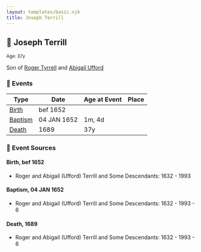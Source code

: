 ```yaml
---
layout: templates/basic.njk
title: Joseph Terrill
---
```

## 🔵 Joseph Terrill
<small>Age: 37y</small>

Son of [Roger Tyrrell](/people/2/2108514) and [Abigail Ufford](/people/9/99473444)

### 📆 Events

Type | Date | Age at Event | Place
------ | ------ | ------ | ------
[Birth](#event-event-2) | bef 1652 |  |
[Baptism](#event-event-0) | 04 JAN 1652 | 1m, 4d |
[Death](#event-event-4) | 1689 | 37y |

### 📰 Event Sources

#### <a id="event-event-2"></a> Birth, bef 1652
* Roger and Abigail (Ufford) Terrill and Some Descendants: 1632 - 1993

#### <a id="event-event-0"></a> Baptism, 04 JAN 1652
* Roger and Abigail (Ufford) Terrill and Some Descendants: 1632 - 1993  - 6

#### <a id="event-event-4"></a> Death, 1689
* Roger and Abigail (Ufford) Terrill and Some Descendants: 1632 - 1993  - 6